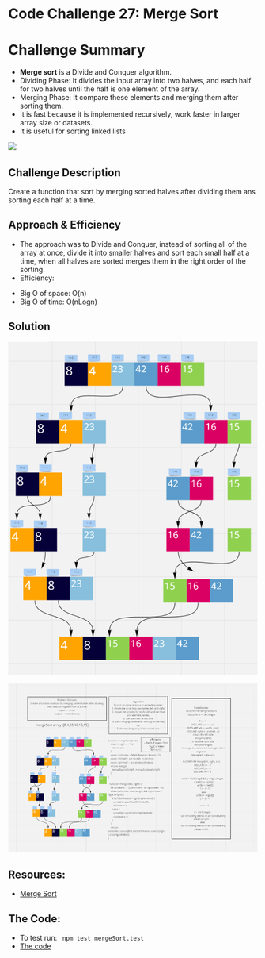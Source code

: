 # Code Challenge 27: Merge Sort
# Challenge Summary
* **Merge sort** is a Divide and Conquer algorithm.
* Dividing Phase: It divides the input array into two halves, and each half for two halves until the half is one element of the array.
* Merging Phase: It compare these elements and merging them after sorting them.
* It is fast because it is implemented recursively, work faster in larger array size or datasets.
* It is useful for sorting linked lists

![](https://media.geeksforgeeks.org/wp-content/cdn-uploads/Merge-Sort-Tutorial.png)

## Challenge Description
Create a function that sort by merging sorted halves after dividing them ans sorting each half at a time.

## Approach & Efficiency
* The approach was to Divide and Conquer, instead of sorting all of the array at once, divide it into smaller halves and sort each small half at a time, when all halves are sorted merges them in the right order of the sorting.
* Efficiency:
 - Big O of space: O(n) 
 - Big O of time: O(nLogn) 

## Solution

![](assets/../../assets/mergeSortExample.png)


![](assets/../../assets/mergeSort.png)

## Resources:
* [Merge Sort](https://javascript.plainenglish.io/javascript-merge-sort-3205891ac060)

## The Code:
* To test run: ` npm test mergeSort.test`
* [The code](../mergeSort/mergeSort.js)